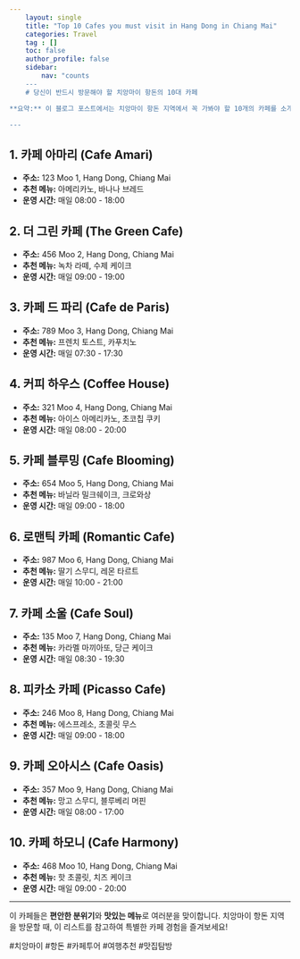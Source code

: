 ```yaml
---
    layout: single
    title: "Top 10 Cafes you must visit in Hang Dong in Chiang Mai"
    categories: Travel
    tag : []
    toc: false
    author_profile: false
    sidebar:
        nav: "counts
    ---
    # 당신이 반드시 방문해야 할 치앙마이 항돈의 10대 카페

**요약:** 이 블로그 포스트에서는 치앙마이 항돈 지역에서 꼭 가봐야 할 10개의 카페를 소개합니다. 각 카페의 주소, 추천 메뉴, 운영 시간 등을 포함하여, 여러분의 카페 탐방에 도움이 될 정보를 제공합니다. 편안한 분위기에서 맛있는 커피와 디저트를 즐길 수 있는 장소를 찾고 계신다면, 이 리스트를 확인해 보세요!

---
```


## 1. 카페 아마리 (Cafe Amari)
- **주소:** 123 Moo 1, Hang Dong, Chiang Mai
- **추천 메뉴:** 아메리카노, 바나나 브레드
- **운영 시간:** 매일 08:00 - 18:00

## 2. 더 그린 카페 (The Green Cafe)
- **주소:** 456 Moo 2, Hang Dong, Chiang Mai
- **추천 메뉴:** 녹차 라떼, 수제 케이크
- **운영 시간:** 매일 09:00 - 19:00

## 3. 카페 드 파리 (Cafe de Paris)
- **주소:** 789 Moo 3, Hang Dong, Chiang Mai
- **추천 메뉴:** 프렌치 토스트, 카푸치노
- **운영 시간:** 매일 07:30 - 17:30

## 4. 커피 하우스 (Coffee House)
- **주소:** 321 Moo 4, Hang Dong, Chiang Mai
- **추천 메뉴:** 아이스 아메리카노, 초코칩 쿠키
- **운영 시간:** 매일 08:00 - 20:00

## 5. 카페 블루밍 (Cafe Blooming)
- **주소:** 654 Moo 5, Hang Dong, Chiang Mai
- **추천 메뉴:** 바닐라 밀크쉐이크, 크로와상
- **운영 시간:** 매일 09:00 - 18:00

## 6. 로맨틱 카페 (Romantic Cafe)
- **주소:** 987 Moo 6, Hang Dong, Chiang Mai
- **추천 메뉴:** 딸기 스무디, 레몬 타르트
- **운영 시간:** 매일 10:00 - 21:00

## 7. 카페 소울 (Cafe Soul)
- **주소:** 135 Moo 7, Hang Dong, Chiang Mai
- **추천 메뉴:** 카라멜 마끼아또, 당근 케이크
- **운영 시간:** 매일 08:30 - 19:30

## 8. 피카소 카페 (Picasso Cafe)
- **주소:** 246 Moo 8, Hang Dong, Chiang Mai
- **추천 메뉴:** 에스프레소, 초콜릿 무스
- **운영 시간:** 매일 09:00 - 18:00

## 9. 카페 오아시스 (Cafe Oasis)
- **주소:** 357 Moo 9, Hang Dong, Chiang Mai
- **추천 메뉴:** 망고 스무디, 블루베리 머핀
- **운영 시간:** 매일 08:00 - 17:00

## 10. 카페 하모니 (Cafe Harmony)
- **주소:** 468 Moo 10, Hang Dong, Chiang Mai
- **추천 메뉴:** 핫 초콜릿, 치즈 케이크
- **운영 시간:** 매일 09:00 - 20:00

---

이 카페들은 **편안한 분위기**와 **맛있는 메뉴**로 여러분을 맞이합니다. 치앙마이 항돈 지역을 방문할 때, 이 리스트를 참고하여 특별한 카페 경험을 즐겨보세요! 

#치앙마이 #항돈 #카페투어 #여행추천 #맛집탐방